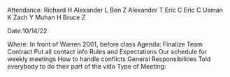 Attendance:
Richard H
Alexander L
Ben Z
Alexander T
Eric C
Eric C
Usman K
Zach Y
Muhan H
Bruce Z

Date:10/14/22

Where: In front of Warren 2001, before class
Agenda:
Finalize Team Contract
    Put all contact info
    Rules and Expectations
    Our schedule for weekly meetings
    How to handle conflicts
    General Responsibilities
Told everybody to do their part of the vido
Type of Meeting: